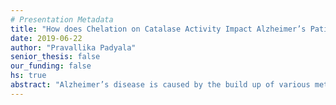```yaml
---
# Presentation Metadata
title: "How does Chelation on Catalase Activity Impact Alzheimer’s Patients"
date: 2019-06-22
author: "Pravallika Padyala"
senior_thesis: false
our_funding: false
hs: true
abstract: "Alzheimer’s disease is caused by the build up of various metal ions. These metal ions start to build up on the brain’s neurons. The build up of these metal ions start to create a protein that is known as Tau protein. The purpose of this experiment was to demonstrate the effects of metal ions, EDTA (Ethylenediaminetetraacetic acid) and turmeric on catalase activity. Also, to inhibit catalase function on neurons. The hypothesis for the experiment was if the turmeric curcumin extract is the chelating agent in the Aluminium sulfate then the filter paper soaked in the catalase solution will reach to the surface the fastest. This is because the turmeric curcumin will allow oxygen molecules to reach the surface the fastest which results in less time for the filter paper to float to the surface. The hypothesis was supported by the data. According to the results, this hypothesis was proven to be correct. The chelating agent, Turmeric Curcumin on the metal ion, Aluminium Sulfate was the most efficient in increasing catalase activity. In the groups, 2/3 of the metal ions met this standard. The other 1/3 distilled water was the most efficient for Calcium Sulfate. As Calcium Sulfate has different properties compared to the other metal ions the time differed and different chelating agents worked better towards Calcium Sulfate. The distilled water in the Aluminium Sulfate, took a long time for catalase activity to occur. The EDTA in the Copper Sulfate took the longest time to show the catalase activity reaction. Likewise, the EDTA in Magnesium Sulfate took the least amount of time for catalase activity to occur in that test. The scientific explanation for the results is that each neuron in the brain has its own function; the functions are different ways of sending signals throughout the body. When plaque and tangles are formed it causes the neurons to relinquish and fail to send signals. These are formed by hydrogen peroxide (H2O2) and metal ions. Due to some possible human and mechanical errors, the results of this experiment might slightly vary. The readings of the weight may have had very little variance.  A higher quality weighing scale could be used to eliminate this possible error. Some attempts to minimize errors in this experiment include having the same amount of each liquid in beaker 1 (H2O2 and H2O). These steps gave the same conditions for each beaker, keeping environmental errors to a limit. If the experiment were conducted again, there are many possibilities to develop it further by using different metal ions or by increasing the amount of concentration of the chelating agents. Another change would be to observe the effect of beta-amyloid proteins. This could relate to how the brain would be impacted by the different chemicals. This experiment proved that Alzheimer’s disease, a growing threat to the world. In many families, Alzheimer’s disease has been changing the lives of many, in ways that are despairing. It is a distressing process for caretakers and patients going through Alzheimer’s."
---
```

